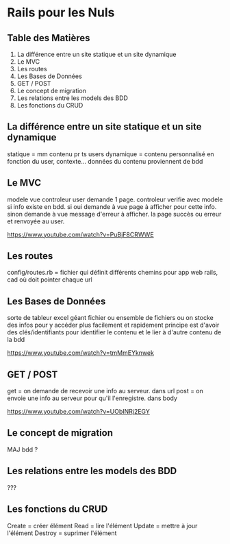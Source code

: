 # Rails pour les Nuls

## Table des Matières

1. La différence entre un site statique et un site dynamique
2. Le MVC
3. Les routes
4. Les Bases de Données
5. GET / POST
6. Le concept de migration
7. Les relations entre les models des BDD
8. Les fonctions du CRUD




## La différence entre un site statique et un site dynamique

statique = mm contenu pr ts users
dynamique = contenu personnalisé en fonction du user, contexte... données du contenu proviennent de bdd

## Le MVC

modele vue controleur
user demande 1 page. controleur verifie avec modele si info existe en bdd. si oui demande à vue page à afficher pour cette info. sinon demande à vue message d'erreur à afficher. la page succès ou erreur et renvoyée au user.

https://www.youtube.com/watch?v=PuBjF8CRWWE

## Les routes

config/routes.rb = fichier qui définit différents chemins pour app web rails, cad où doit pointer chaque url

## Les Bases de Données

sorte de tableur excel géant
fichier ou ensemble de fichiers ou on stocke des infos pour y accéder plus facilement et rapidement
principe est d'avoir des clés/identifiants pour identifier le contenu et le lier à d'autre contenu de la bdd

https://www.youtube.com/watch?v=tmMmEYknwek

## GET / POST

get = on demande de recevoir une info au serveur. dans url
post = on envoie une info au serveur pour qu'il l'enregistre. dans body

https://www.youtube.com/watch?v=UObINRj2EGY

## Le concept de migration

MAJ bdd ?

## Les relations entre les models des BDD

???

## Les fonctions du CRUD
Create = créer élément
Read = lire l'élément
Update = mettre à jour l'élément
Destroy = suprimer l'élément
